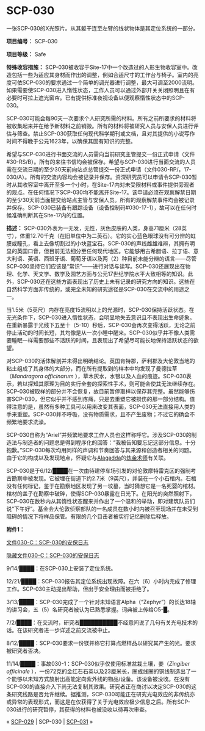 # SCP-030
                        




一张SCP-030的X光照片。从其躯干连至左臂的线状物体是其定位系统的一部分。



**项目编号：** SCP-030

**项目等级：** Safe

**特殊收容措施：** SCP-030被收容于Site-17中一个改造过的人形生物收容室中。改造包括一些为适应其身材而作出的调整，例如合适尺寸的工作台与椅子。室内的亮度可依SCP-030的要求通过一个简单的调光器进行调整，最大可调至2000流明。如果需要使SCP-030进入惰性状态，工作人员可以通过外部开关关闭照明且在有必要时可拉上遮光窗帘。已有提供标准夜视设备以便观察惰性状态中的SCP-030。

SCP-030可能会每90天一次要求个人研究所需的材料。所有之前所要求的材料将被收集起来并在给予新材料之前销毁。所有的材料将被研究人员与安保人员进行评估与筛查。禁止SCP-030获取任何现代科学期刊或文档，且对其提供的小说写作时间不得晚于公元1623年，以确保其固有知识的完整。

希望与SCP-030进行书面交流的人员需向当前研究主管提交一份正式申请（文件#30-RS/B）。所有的来往书信均会被保存。希望与SCP-030进行当面交流的人员需在交流日期的至少30天前向站点总管提交一份正式申请（文件030-RP/，17-030/A）。所有的交流内容均会被记录并保存。资深研究员可以申请令SCP-030暂时从其收容室中离开至多一个小时，在Site-17内对未受限材料或事件提供旁观者的观点。在任何情况下SCP-030均不能离开Site-17。该申请必须在观察解禁日期的至少30天前当面提交给站点主管与安保人员。所有的观察解禁事件均会被记录并保存。SCP-030已装备有跟踪设备（设备控制码#030-17-1），故可以在任何时候准确判断其在Site-17内的位置。

**描述：** SCP-030外表为一无发，无性，灰色皮肤的人类，身高71厘米（28英寸），体重12.70千克（在旧单位中为二英石）。它的实心蓝色眼球没有可分辨的虹膜或瞳孔，看上去像切割过的小块蓝宝石。SCP-030的声线雌雄难辨，其拥有明显的英国口音，但目前无法细分至任何现代地区。它能够用古希腊语、拉丁语、意大利语、英语、西班牙语、葡萄牙语以及两（2）种目前未能分辨的语言——尽管SCP-030坚持它们应该是“常识”——进行对话与读写。SCP-030还展现出在物理、化学、天文学、数学及园艺方面与公元17世纪学院水平大致相等的知识。此外，SCP-030还在这些方面表现出了历史上未有记录的研究方向的知识。这些在自然科学方面非传统的，或完全未知的研究途径是SCP-030在交流中的用途之一。

当1.5米（5英尺）内存在亮度15流明以上的光源时，SCP-030保持活跃状态。在无光条件下，SCP-030进入惰性状态，会明显地失去意识且不表现出生命迹象。在重新暴露于光线下五至十（5-10）秒后，SCP-030会再次变得活跃，无论之前停止活动的时间长短，其均像是从一次小睡中醒来。SCP-030似乎并不像人类需要睡眠一样需要那些不活跃的时间，且表现出了希望尽可能长地保持活跃状态的欲望。

对SCP-030的活体解剖并未得出明确结论。英国肯特郡，萨利郡及大伦敦当地的粘土组成了其身体的大部分，而在所有提取到的样本中均发现了曼德拉草（*Mandragora officinarum* ），草木灰水，水银以及人血的痕迹。SCP-030表示，若以探知其原理为目的实行全套的探索性手术，则可能会使其无法继续存在。SCP-030被取样的部分并不会恢复，故目前暂停取样以保存其完整。虽然能够伤害SCP-030，但它似乎并不感到疼痛，只是去重塑它被损伤的那一部分结构。值得注意的是，虽然有多种工具可以用来改变其表面，SCP-030无法直接用人类的手来重塑。SCP-030并不呼吸，没有物质需求，且不产生废物；不过它的确会不频繁地要求洗澡。

SCP-030自称为“Ariel”并频繁地要求工作人员也这样称呼它。涉及SCP-030的制造法与制造者的问题总是得到程序化的回答：“我被告知要忘记这部分信息。十分抱歉。”SCP-030每次均用同样的声调和节奏回答与其来源和创造者相关的问题。由于它的构成以及发现地点，怀疑它与[Alagadda](/scp-2264)的<a shape='rect' class='newpage' href='/finding-balance'>&#28860;&#37329;&#26415;&#24072;</a>有关联。

SCP-030是于6/12/████在一次由待建停车场引发的对伦敦摩特雷克区的强制考古勘察中被发现。它被埋在街道下约2.7米（9英尺），并装在一个小石棺内。石棺没有任何标记，鉴于在勘察地区发现了另一坟墓，当时猜想它是一名死婴的棺材。棺材的盖子在勘察中破碎，使得SCP-030暴露在日光下。在阳光的突然照射下，SCP-030在数秒内从其惰性状态醒来并作出了一个温和的举动，即对建筑队员们说“下午好”。基金会大伦敦侦察部队的一名成员在数小时内被召至现场并在未受到阻碍的情况下将样品保管。有限的几个目击者被实行记忆删除后释放。

**附件1：** 


<a shape='rect' class='collapsible-block-link' href='javascript:;'>&#25991;&#20214;030-C&#65306;SCP-030&#30340;&#23433;&#20445;&#26085;&#24535;</a>

<a shape='rect' class='collapsible-block-link' href='javascript:;'>&#38544;&#34255;&#25991;&#20214;030-C&#65306;SCP-030&#30340;&#23433;&#20445;&#26085;&#24535;</a>

9/14/████：在SCP-030上安装了定位系统。

12/21/████：SCP-030报告其定位系统出现故障。在六（6）小时内完成了修理工作。SCP-030主动提出帮助，但出于安全理由而被拒绝了。

3/13/████：SCP-030完成了一个针对未知语言Alpha（“Zephyr”）的长达18轴的讲习会，五（5）名研究者被认为已熟悉掌握。词典被上传给O5-█。

7/2/████：在交流时，研究者██████████不经意间说了几句有关光电技术的话。在该研究者进一步详述之前交流被中止。

8/12/████：SCP-030要求一份镁并称它打算点燃样品以研究其产生的光。要求被研究者否决。

11/14/████：事故030-1：SCP-030似乎仅使用标准盆栽土壤，姜（*Zingiber officinale* ），一份72克的金红石石英以及23厘米长，圈成线圈的铜线制造出了一个能够以未知方式放射出高能定向紫外线的物品/设备。该设备被没收。在没有SCP-030的直接介入下尚无法复制其效果。研究者正在商讨以决定SCP-030的这条研究线路是否允许继续。据推测，SCP-030可能正在研究光电效应的非传统亦或异常的表现形式，而这是在仅获得了关于光电效应极少信息之后。所有SCP-030进行的研究暂停，其获得的材料也被没收以待再次审查。






« [SCP-029](/scp-029) | SCP-030 | [SCP-031](/scp-031) »





                    